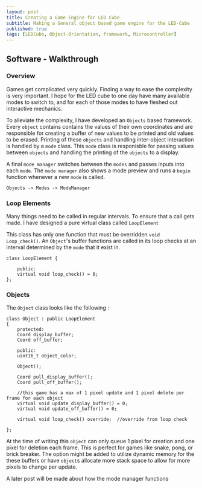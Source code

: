 ```yaml
---
layout: post
title: Creating a Game Engine for LED Cube
subtitle: Making a General object based game engine for the LED-Cube
published: true
tags: [LEDCube, Object-Orientation, framework, Microcontroller]
---
```


## Software - Walkthrough
<!-- image of snake in action -->

### Overview 

Games get complicated very quickly. Finding a way to ease the complexity is very important. I hope for the LED cube to one day have many available modes to switch to, and for each of those modes to have fleshed out interactive mechanics. 

To alleviate the complexity, I have developed an `Objects` based framework. Every `object` contains contains the values of their own coordinates and are responsible for creating a buffer of new values to be printed and old values to be erased. Printing of these `objects` and handling inter-object interaction is handled by a `mode` class. This `mode` class is responisble for passing values between `objects` and handling the printing of the `objects` to a display. 

A final `mode manager` switches between the `modes` and passes inputs into each `mode`. The `mode manager` also shows a mode preview and runs a `begin` function whenever a new `mode` is called. 

`Objects -> Modes -> ModeManager` 

### Loop Elements 

Many things need to be called in regular intervals. To ensure that a call gets made. I have designed a pure virtual class called `LoopElement`

This class has only one function that must be overridden `void Loop_check()`. An `Object`'s buffer functions are called in its loop checks at an interval determined by the `mode` that it exist in. 

```
class LoopElement { 

    public: 
    virtual void loop_check() = 0; 
};
```

### Objects 

The `Object` class looks like the following : 

```
class Object : public LoopElement
{
    protected:
    Coord display_buffer; 
    Coord off_buffer; 

    public:  
    uint16_t object_color;

    Object(); 
    
    Coord pull_display_buffer();  
    Coord pull_off_buffer();  

    //this game has a max of 1 pixel update and 1 pixel delete per frame for each object 
    virtual void update_display_buffer() = 0; 
    virtual void update_off_buffer() = 0; 

    virtual void loop_check() override;  //override from loop check 

};
```  

At the time of writing this `object` can only queue 1 pixel for creation and one pixel for deletion each frame. This is perfect for games like snake, pong, or brick breaker. The option might be added to utilize dynamic memory for the these buffers or have `object`s allocate more stack space to allow for more pixels to change per update. 

A later post will be made about how the mode manager functions




